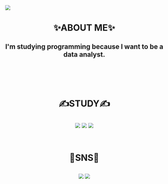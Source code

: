 <img src="https://capsule-render.vercel.app/api?type=wave&color=abdbe3&height=300&section=header&text=💕Dasom%20Lee💕&fontSize=90" />


<h1 align='center'>
✨ABOUT ME✨</h1>
<h2 align='center'>I'm studying programming because I want to be a data analyst.</h2></br>
</br>
</br>
</br>

<h1 align='center'>✍STUDY✍</h1>
<h2 align='center'>
<img src="https://img.shields.io/badge/Python-3766AB?style=flat-square&logo=Python&logoColor=white"/></a>
<img src="https://img.shields.io/badge/R-276DC3?style=flat-square&logo=Python&logoColor=white"/></a>
<img src="https://img.shields.io/badge/RStudio-75AADB?style=flat-square&logo=Python&logoColor=white"/></a></h2></br>

<h1 align='center'>
💌SNS💌</h1>
<h2 align='center'>
<img src="https://img.shields.io/badge/Instagram-E4405F?style=flat-square&logo=Python&logoColor=white"/></a>
<img src="https://img.shields.io/badge/Facebook-1877F2?style=flat-square&logo=Python&logoColor=white"/></a></h2></br>
</h2></br>
</br>
</br>
</br>

<!--
**somidaaa/somidaaa** is a ✨ _special_ ✨ repository because its `README.md` (this file) appears on your GitHub profile.


